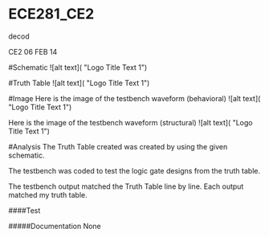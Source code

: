 ECE281_CE2
==========

decod

CE2 06 FEB 14


#Schematic
![alt text]( "Logo Title Text 1") 


#Truth Table 
![alt text]( "Logo Title Text 1")
 

#Image
Here is the image of the testbench waveform (behavioral)
![alt text]( "Logo Title Text 1") 

Here is the image of the testbench waveform (structural)
![alt text]( "Logo Title Text 1") 


#Analysis
The Truth Table created was created by using the given schematic.

The testbench was coded to test the logic gate designs from the truth table.

The testbench output matched the Truth Table line by line. Each output matched my truth table.

####Test

#####Documentation
None
